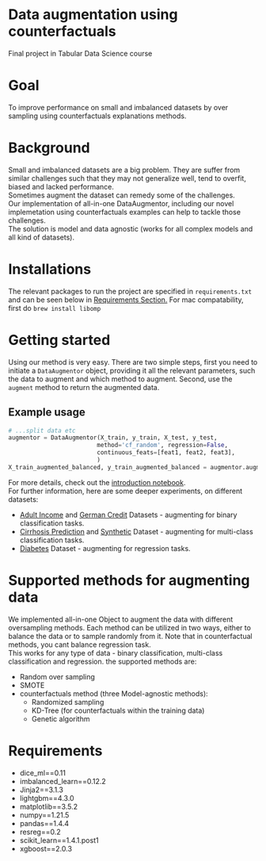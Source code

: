 # Data augmentation using counterfactuals
Final project in Tabular Data Science course  

# Goal
To improve performance on small and imbalanced datasets by over sampling using counterfactuals explanations methods.

# Background
Small and imbalanced datasets are a big problem. They are suffer from similar challenges such that they may not generalize well, tend to overfit, biased and lacked performance.  
Sometimes augment the dataset can remedy some of the challenges.  
Our implementation of all-in-one DataAugmentor, including our novel implemetation using counterfactuals examples can help to tackle those challenges.  
The solution is model and data agnostic (works for all complex models and all kind of datasets).

# Installations
The relevant packages to run the project are specified in `requirements.txt` and can be seen below in [Requirements Section.](#requirements)
For mac compatability, first do `brew install libomp`

# Getting started
Using our method is very easy. There are two simple steps, first you need to initiate a `DataAugmentor` object, providing it all the relevant parameters, such the data to augment and which method to augment. Second, use the `augment` method to return the augmented data.

## Example usage
```python
# ...split data etc
augmentor = DataAugmentor(X_train, y_train, X_test, y_test,
                         method='cf_random', regression=False,
                         continuous_feats=[feat1, feat2, feat3],
                         )
X_train_augmented_balanced, y_train_augmented_balanced = augmentor.augment(balance=True)
```
For more details, check out the [introduction notebook](data_augmentation_intro.ipynb).  
For further information, here are some deeper experiments, on different datasets:
* [Adult Income](experiments/classification_adult.ipynb) and [German Credit](experiments/experiment(german).ipynb) Datasets - augmenting for binary classification tasks.
* [Cirrhosis Prediction](experiments/multi-cirrhosis.ipynb) and [Synthetic](experiments/multi-artificial.ipynb) Dataset - augmenting for multi-class classification tasks.
* [Diabetes](experiments/regression.ipynb) Dataset - augmenting for regression tasks.

# Supported methods for augmenting data
We implemented all-in-one Object to augment the data with different oversampling methods. Each method can be utilized in two ways, either to balance the data or to sample randomly from it. Note that in counterfactual methods, you cant balance regression task.  
This works for any type of data - binary classification, multi-class classification and regression. the supported methods are:
* Random over sampling
* SMOTE
* counterfactuals method (three Model-agnostic methods):
  * Randomized sampling
  * KD-Tree (for counterfactuals within the training data)
  * Genetic algorithm


# Requirements
* dice_ml==0.11
* imbalanced_learn==0.12.2
* Jinja2==3.1.3
* lightgbm==4.3.0
* matplotlib==3.5.2
* numpy==1.21.5
* pandas==1.4.4
* resreg==0.2
* scikit_learn==1.4.1.post1
* xgboost==2.0.3
